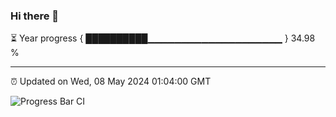 ### Hi there 👋

⏳ Year progress { ██████████▁▁▁▁▁▁▁▁▁▁▁▁▁▁▁▁▁▁▁▁ } 34.98 %

---

⏰ Updated on Wed, 08 May 2024 01:04:00 GMT

![Progress Bar CI](https://github.com/ZhaoGui/ZhaoGui/workflows/Progress%20Bar%20CI/badge.svg)
